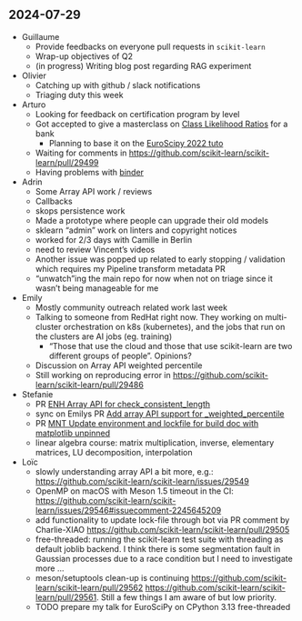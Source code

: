 ## 2024-07-29

- Guillaume
    - Provide feedbacks on everyone pull requests in `scikit-learn`
    - Wrap-up objectives of Q2
    - (in progress) Writing blog post regarding RAG experiment
- Olivier
    - Catching up with github / slack notifications
    - Triaging duty this week
- Arturo
    - Looking for feedback on certification program by level
    - Got accepted to give a masterclass on [Class Likelihood Ratios](https://scikit-learn.org/stable/auto_examples/model_selection/plot_likelihood_ratios.html) for a bank
        - Planning to base it on the [EuroScipy 2022 tuto](https://github.com/ArturoAmorQ/euroscipy_2022_evaluation/tree/main)
    - Waiting for comments in https://github.com/scikit-learn/scikit-learn/pull/29499
    - Having problems with [binder](https://hub.ovh2.mybinder.org/user/inria-scikit-learn-mooc-j1d4w2i0/notebooks/notebooks/01_tabular_data_exploration.ipynb)
- Adrin
    - Some Array API work / reviews
    - Callbacks
    - skops persistence work
    - Made a prototype where people can upgrade their old models
    - sklearn “admin” work on linters and copyright notices
    - worked for 2/3 days with Camille in Berlin
    - need to review Vincent’s videos
    - Another issue was popped up related to early stopping / validation which requires my Pipeline transform metadata PR
    - “unwatch”ing the main repo for now when not on triage since it wasn’t being manageable for me
- Emily
    - Mostly community outreach related work last week
    - Talking to someone from RedHat right now. They working on multi-cluster orchestration on k8s (kubernetes), and the jobs that run on the clusters are AI jobs (eg. training)
        - “Those that use the cloud and those that use scikit-learn are two different groups of people”. Opinions?
    - Discussion on Array API weighted percentile
    - Still working on reproducing error in  https://github.com/scikit-learn/scikit-learn/pull/29486
- Stefanie
    - PR [ENH Array API for check_consistent_length](https://github.com/scikit-learn/scikit-learn/pull/29519)
    - sync on Emilys PR [Add array API support for _weighted_percentile](https://github.com/scikit-learn/scikit-learn/pull/29431#pullrequestreview-2201779144)
    - PR [MNT Update environment and lockfile for build doc with matplotlib unpinned](https://github.com/scikit-learn/scikit-learn/pull/29548)
    - linear algebra course: matrix multiplication, inverse, elementary matrices, LU decomposition, interpolation
- Loïc
    - slowly understanding array API a bit more, e.g.: https://github.com/scikit-learn/scikit-learn/issues/29549
    - OpenMP on macOS with Meson 1.5 timeout in the CI: https://github.com/scikit-learn/scikit-learn/issues/29546#issuecomment-2245645209
    - add functionality to update lock-file through bot via PR comment by Charlie-XIAO https://github.com/scikit-learn/scikit-learn/pull/29505
    - free-threaded: running the scikit-learn test suite with threading as default joblib backend. I think there is some segmentation fault in Gaussian processes due to a race condition but I need to investigate more ...
    - meson/setuptools clean-up is continuing https://github.com/scikit-learn/scikit-learn/pull/29562 https://github.com/scikit-learn/scikit-learn/pull/29561. Still a few things I
    am aware of but low priority.
    - TODO prepare my talk for EuroSciPy on CPython 3.13 free-threaded
